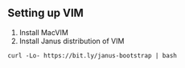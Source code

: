 ## Setting up VIM
1. Install MacVIM
2. Install Janus distribution of VIM

`curl -Lo- https://bit.ly/janus-bootstrap | bash`
